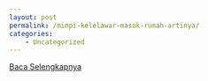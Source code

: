 ```yaml
---
layout: post
permalink: /mimpi-kelelawar-masuk-rumah-artinya/
categories:
    - Uncategorized
---
```


[Baca Selengkapnya](/06)